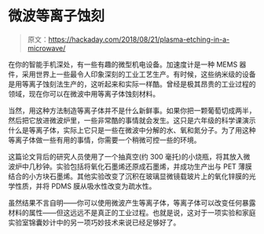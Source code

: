 # 微波等离子蚀刻

> 原文：<https://hackaday.com/2018/08/21/plasma-etching-in-a-microwave/>

在你的智能手机深处，有一些有趣的微型机电设备。加速度计是一种 MEMS 器件，采用世界上一些最令人印象深刻的工业工艺生产。有时候，这些纳米级的设备是用等离子蚀刻法生产的，这听起来和实际一样酷。曾经是极其昂贵的工业过程的领域，现在你可以在微波中用等离子体蚀刻材料。

当然，用这种方法制造等离子体并不是什么新鲜事。如果你把一颗葡萄切成两半，然后把它放进微波炉里，一些非常酷的事情就会发生。这只是六年级的科学课演示什么是等离子体，实际上它只是一些在微波中分解的水、氧和氮分子。为了用这种等离子体做一些有用的事情，你需要一个稍微可控一些的环境。

这篇论文背后的研究人员使用了一个抽真空(约 300 毫托)的小烧瓶，将其放入微波炉中几秒钟。实验包括将氧化石墨烯还原成石墨烯，并成功生产出与 PET 薄膜结合的小方块石墨烯。其他实验改变了沉积在玻璃显微镜载玻片上的氧化锌膜的光学性质，并将 PDMS 膜从吸水性改变为疏水性。

虽然结果不言自明——你可以使用微波产生等离子体，等离子体可以改变任何暴露材料的属性——但这远远不是真正的工业过程。也就是说，这对于一项实验和家庭实验室锦囊妙计中的另一项巧妙技术来说已经足够好了。